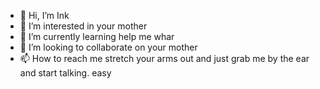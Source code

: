 - 👋 Hi, I’m Ink
- 👀 I’m interested in your mother
- 🌱 I’m currently learning help me whar
- 💞️ I’m looking to collaborate on your mother 
- 📫 How to reach me stretch your arms out and just grab me by the ear and start talking. easy

<!---
puffishh/puffishh is a ✨ special ✨ repository because its `README.md` (this file) appears on your GitHub profile.
You can click the Preview link to take a look at your changes.
--->
